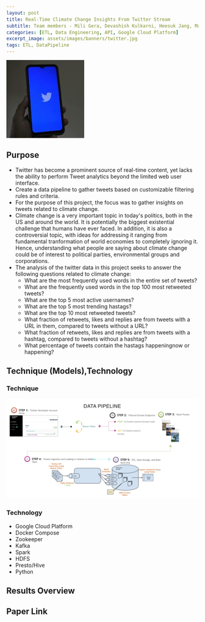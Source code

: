 ```yaml
---
layout: post
title: Real-Time Climate Change Insights From Twitter Stream
subtitle: Team members - Mili Gera, Devashish Kulkarni, Heesuk Jang, Matt Whittaker
categories: [ETL, Data Engineering, API, Google Cloud Platform]
excerpt_image: assets/images/banners/twitter.jpg
tags: ETL, DataPipeline
---
```

![twitter](/assets/images/banners/twitter.jpg)

## Purpose
- Twitter has become a prominent source of real-time content, yet lacks the ability to perform Tweet analytics beyond the limited web user interface.
- Create a data pipeline to gather tweets based on customizable filtering rules and criteria.
- For the purpose of this project, the focus was to gather insights on tweets related to climate change.
-  Climate change is a very important topic in today's politics, both in the US and around the world. It is potentially the biggest existential challenge that humans have ever faced. In addition, it is also a controversial topic, with ideas for addressing it ranging from fundamental tranformation of world economies to completely ignoring it. Hence, understanding what people are saying about climate change could be of interest to political parties, environmental groups and corporations.
- The analysis of the twitter data in this project seeks to answer the following questions related to climate change:
  - What are the most frequently used words in the entire set of tweets?
  - What are the frequently used words in the top 100 most retweeted tweets?
  - What are the top 5 most active usernames?
  - What are the top 5 most trending hastags?
  - What are the top 10 most retweeted tweets?
  - What fraction of retweets, likes and replies are from tweets with a URL in them, compared to tweets without a URL?
  - What fraction of retweets, likes and replies are from tweets with a hashtag, compared to tweets without a hashtag?
  - What percentage of tweets contain the hastags happeningnow or happening?
  
## Technique (Models),Technology

### Technique  
![twitter tech](/assets/images/banners/twitter_tech.jpg)
    
### Technology
- Google Cloud Platform
- Docker Compose
- Zookeeper
- Kafka
- Spark
- HDFS
- Presto/Hive
- Python
   
## Results Overview

## Paper Link




